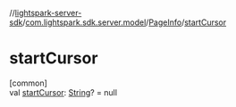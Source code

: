 //[lightspark-server-sdk](../../../index.md)/[com.lightspark.sdk.server.model](../index.md)/[PageInfo](index.md)/[startCursor](start-cursor.md)

# startCursor

[common]\
val [startCursor](start-cursor.md): [String](https://kotlinlang.org/api/latest/jvm/stdlib/kotlin/-string/index.html)? = null
